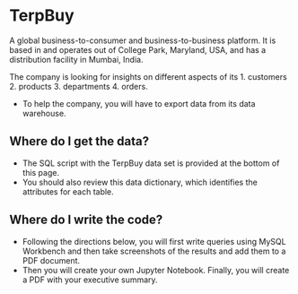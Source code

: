 # TerpBuy

A global business-to-consumer and business-to-business platform. It is based in and operates out of College Park, Maryland, USA, and has a distribution facility in Mumbai, India.

The company is looking for insights on different aspects of its
    1. customers
    2. products
    3. departments
    4. orders.
- To help the company, you will have to export data from its data warehouse.

## Where do I get the data?

- The SQL script with the TerpBuy data set is provided at the bottom of this page.
- You should also review this data dictionary, which identifies the attributes for each table.

## Where do I write the code?

- Following the directions below, you will first write queries using MySQL Workbench and then take screenshots of the results and add them to a PDF document.
- Then you will create your own Jupyter Notebook. Finally, you will create a PDF with your executive summary.
